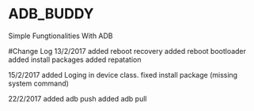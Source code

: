 
# ADB_BUDDY
Simple Fungtionalities With ADB

#Change Log
13/2/2017
added reboot recovery
added reboot bootloader
added install packages
added repatation 

15/2/2017
added Loging in device class.
fixed install package (missing system command)

22/2/2017
added adb push
added adb pull
